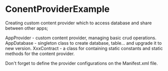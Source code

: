 # ConentProviderExample
Creating custom content provider which to access database and share between other apps; 

AppProvider - custom content provider, managing basic crud operations.
AppDatabase - singleton class to create database, table... and upgrade it to new version.
XxxContract - a class for containing static constants and static methods for the content provider.

Don't forget to define the provider configurations on the Manifest.xml file.
